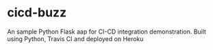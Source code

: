 # cicd-buzz

An sample Python Flask aap for CI-CD integration demonstration. 
Built using Python, Travis CI and deployed on Heroku
